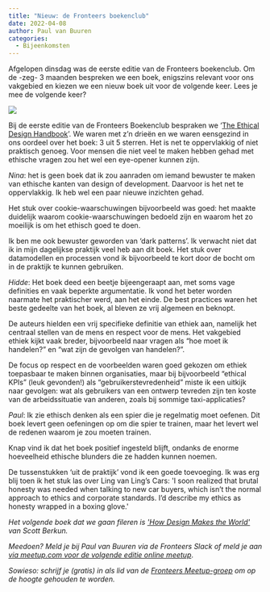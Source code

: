 ```yaml
---
title: "Nieuw: de Fronteers boekenclub"
date: 2022-04-08
author: Paul van Buuren
categories: 
  - Bijeenkomsten
---
```

Afgelopen dinsdag was de eerste editie van de Fronteers boekenclub. Om de -zeg- 3 maanden bespreken we een boek, enigszins relevant voor ons vakgebied en kiezen we een nieuw boek uit voor de volgende keer. Lees je mee de volgende keer?

![](https://fronteers.nl/_img/ethicaldesignhandbook.jpg)

Bij de eerste editie van de Fronteers Boekenclub bespraken we ‘[The Ethical Design Handbook](https://ethicaldesignhandbook.com/)’. We waren met z’n drieën en we waren eensgezind in ons oordeel over het boek: 3 uit 5 sterren. Het is net te oppervlakkig of niet praktisch genoeg. Voor mensen die niet veel te maken hebben gehad met ethische vragen zou het wel een eye-opener kunnen zijn.

*Nina*: het is geen boek dat ik zou aanraden om iemand bewuster te maken van ethische kanten van design of development. Daarvoor is het net te oppervlakkig. Ik heb wel een paar nieuwe inzichten gehad.

Het stuk over cookie-waarschuwingen bijvoorbeeld was goed: het maakte duidelijk waarom cookie-waarschuwingen bedoeld zijn en waarom het zo moeilijk is om het ethisch goed te doen.

Ik ben me ook bewuster geworden van ‘dark patterns’. Ik verwacht niet dat ik in mijn dagelijkse praktijk veel heb aan dit boek. Het stuk over datamodellen en processen vond ik bijvoorbeeld te kort door de bocht om in de praktijk te kunnen gebruiken.

*Hidde*: Het boek deed een beetje bijeengeraapt aan, met soms vage definities en vaak beperkte argumentatie. Ik vond het beter worden naarmate het praktischer werd, aan het einde. De best practices waren het beste gedeelte van het boek, al bleven ze vrij algemeen en beknopt.

De auteurs hielden een vrij specifieke definitie van ethiek aan, namelijk het centraal stellen van de mens en respect voor de mens. Het vakgebied ethiek kijkt vaak breder, bijvoorbeeld naar vragen als “hoe moet ik handelen?” en “wat zijn de gevolgen van handelen?”.

De focus op respect en de voorbeelden waren goed gekozen om ethiek toepasbaar te maken binnen organisaties, maar bij bijvoorbeeld “ethical KPIs” (leuk gevonden!) als “gebruikerstevredenheid” miste ik een uitkijk naar gevolgen: wat als gebruikers van een ontwerp tevreden zijn ten koste van de arbeidssituatie van anderen, zoals bij sommige taxi-applicaties?

*Paul*: Ik zie ethisch denken als een spier die je regelmatig moet oefenen. Dit boek levert geen oefeningen op om die spier te trainen, maar het levert wel de redenen waarom je zou moeten trainen.

Knap vind ik dat het boek positief ingesteld blijft, ondanks de enorme hoeveelheid ethische blunders die ze hadden kunnen noemen.

De tussenstukken ‘uit de praktijk’ vond ik een goede toevoeging. Ik was erg blij toen ik het stuk las over Ling van Ling’s Cars: 'I soon realized that brutal honesty was needed when talking to new car buyers, which isn’t the normal approach to ethics and corporate standards. I’d describe my ethics as honesty wrapped in a boxing glove.'

*Het volgende boek dat we gaan fileren is ['How Design Makes the World'](https://designmtw.com/buy/) van Scott Berkun.*

*Meedoen? Meld je bij Paul van Buuren via de Fronteers Slack of meld je aan [via meetup.com voor de volgende editie online meetup](https://www.meetup.com/Fronteers-NL/events/285086437/)*.

*Sowieso: schrijf je (gratis) in als lid van de [Fronteers Meetup-groep](https://www.meetup.com/Fronteers-NL/) om op de hoogte gehouden te worden.*